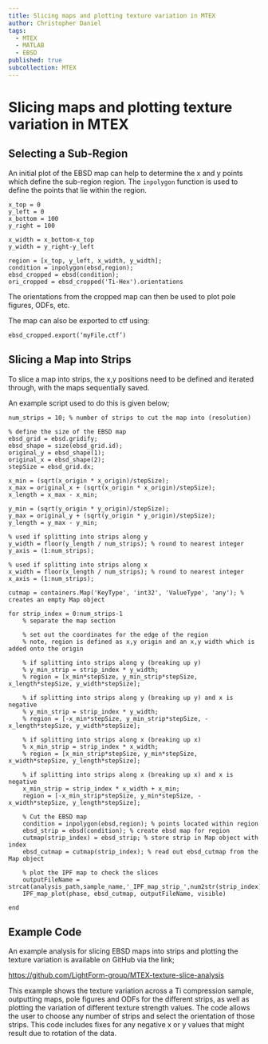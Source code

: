 ```yaml
---
title: Slicing maps and plotting texture variation in MTEX
author: Christopher Daniel
tags:
  - MTEX
  - MATLAB
  - EBSD
published: true
subcollection: MTEX
---
```


# Slicing maps and plotting texture variation in MTEX

## Selecting a Sub-Region

An initial plot of the EBSD map can help to determine the x and y points which define the sub-region region. The `inpolygon` function is used to define the points that lie within the region.

```
x_top = 0
y_left = 0
x_bottom = 100
y_right = 100

x_width = x_bottom-x_top
y_width = y_right-y_left

region = [x_top, y_left, x_width, y_width];
condition = inpolygon(ebsd,region);
ebsd_cropped = ebsd(condition);
ori_cropped = ebsd_cropped('Ti-Hex').orientations
```

The orientations from the cropped map can then be used to plot pole figures, ODFs, etc.

The map can also be exported to ctf using:

```
ebsd_cropped.export(‘myFile.ctf’)
```

## Slicing a Map into Strips

To slice a map into strips, the x,y positions need to be defined and iterated through, with the maps sequentially saved.

An example script used to do this is given below;

```
num_strips = 10; % number of strips to cut the map into (resolution)

% define the size of the EBSD map
ebsd_grid = ebsd.gridify;
ebsd_shape = size(ebsd_grid.id);
original_y = ebsd_shape(1);
original_x = ebsd_shape(2);
stepSize = ebsd_grid.dx;

x_min = (sqrt(x_origin * x_origin)/stepSize);
x_max = original_x + (sqrt(x_origin * x_origin)/stepSize);
x_length = x_max - x_min;

y_min = (sqrt(y_origin * y_origin)/stepSize);
y_max = original_y + (sqrt(y_origin * y_origin)/stepSize);
y_length = y_max - y_min;

% used if splitting into strips along y
y_width = floor(y_length / num_strips); % round to nearest integer
y_axis = (1:num_strips);

% used if splitting into strips along x
x_width = floor(x_length / num_strips); % round to nearest integer
x_axis = (1:num_strips);

cutmap = containers.Map('KeyType', 'int32', 'ValueType', 'any'); % creates an empty Map object

for strip_index = 0:num_strips-1
    % separate the map section
    
    % set out the coordinates for the edge of the region
    % note, region is defined as x,y origin and an x,y width which is added onto the origin
    
    % if splitting into strips along y (breaking up y)
    % y_min_strip = strip_index * y_width;
    % region = [x_min*stepSize, y_min_strip*stepSize, x_length*stepSize, y_width*stepSize];
    
    % if splitting into strips along y (breaking up y) and x is negative
    % y_min_strip = strip_index * y_width;
    % region = [-x_min*stepSize, y_min_strip*stepSize, -x_length*stepSize, y_width*stepSize];
    
    % if splitting into strips along x (breaking up x)
    % x_min_strip = strip_index * x_width;
    % region = [x_min_strip*stepSize, y_min*stepSize, x_width*stepSize, y_length*stepSize];
    
    % if splitting into strips along x (breaking up x) and x is negative
    x_min_strip = strip_index * x_width + x_min;
    region = [-x_min_strip*stepSize, y_min*stepSize, -x_width*stepSize, y_length*stepSize];
    
    % Cut the EBSD map
    condition = inpolygon(ebsd,region); % points located within region
    ebsd_strip = ebsd(condition); % create ebsd map for region
    cutmap(strip_index) = ebsd_strip; % store strip in Map object with index
    ebsd_cutmap = cutmap(strip_index); % read out ebsd_cutmap from the Map object
    
    % plot the IPF map to check the slices
    outputFileName = strcat(analysis_path,sample_name,'_IPF_map_strip_',num2str(strip_index))
    IPF_map_plot(phase, ebsd_cutmap, outputFileName, visible)
    
end
``` 

## Example Code

An example analysis for slicing EBSD maps into strips and plotting the texture variation is available on GitHub via the link;

https://github.com/LightForm-group/MTEX-texture-slice-analysis

This example shows the texture variation across a Ti compression sample, outputting maps, pole figures and ODFs for the different strips, as well as plotting the variation of different texture strength values. The code allows the user to choose any number of strips and select the orientation of those strips. This code includes fixes for any negative x or y values that might result due to rotation of the data. 
